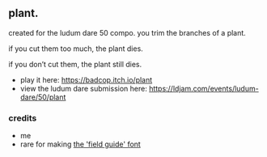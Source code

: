 ## plant.

created for the ludum dare 50 compo. you trim the branches of a plant.

if you cut them too much, the plant dies.

if you don’t cut them, the plant still dies.


- play it here: https://badcop.itch.io/plant
- view the ludum dare submission here: https://ldjam.com/events/ludum-dare/50/plant

### credits

- me
- rare for making [the 'field guide' font](https://rarelikeaunicorn.itch.io/field-guide)
